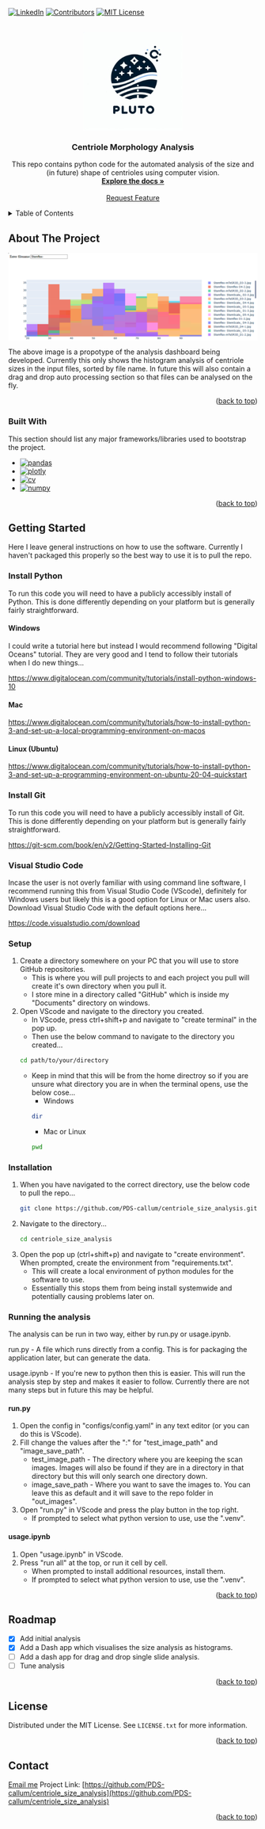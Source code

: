 <!-- Improved compatibility of back to top link: See: https://github.com/othneildrew/Best-README-Template/pull/73 -->
<a name="readme-top"></a>
<!--
*** Thanks for checking out the Best-README-Template. If you have a suggestion
*** that would make this better, please fork the repo and create a pull request
*** or simply open an issue with the tag "enhancement".
*** Don't forget to give the project a star!
*** Thanks again! Now go create something AMAZING! :D
-->



<!-- PROJECT SHIELDS -->
<!--
*** I'm using markdown "reference style" links for readability.
*** Reference links are enclosed in brackets [ ] instead of parentheses ( ).
*** See the bottom of this document for the declaration of the reference variables
*** for contributors-url, forks-url, etc. This is an optional, concise syntax you may use.
*** https://www.markdownguide.org/basic-syntax/#reference-style-links
-->
[![LinkedIn][linkedin-shield]][linkedin-url]
[![Contributors][contributors-shield]][contributors-url]
[![MIT License][license-shield]][license-url]



<!-- PROJECT LOGO -->
<br />
<div align="center">
    <a href="https://github.com/Pluto-Data-Science">
        <img src=".images/logo_placeholder.jpg" alt="drawing" width="200" style="display: block; margin: 0 auto;">
    </a>

  <h3 align="center">Centriole Morphology Analysis</h3>

  <p align="center">
    This repo contains python code for the automated analysis of the size and (in future) shape of centrioles using computer vision.
    <br />
    <a href="https://github.com/PDS-callum/centriole_size_analysis"><strong>Explore the docs »</strong></a>
    <br />
    <br />
    <a href="mailto: cpmwaller@gmail.com">Request Feature</a>
  </p>
</div>



<!-- TABLE OF CONTENTS -->
<details>
  <summary>Table of Contents</summary>
  <ol>
    <li>
      <a href="#about-the-project">About The Project</a>
      <ul>
        <li><a href="#built-with">Built With</a></li>
      </ul>
    </li>
    <li>
      <a href="#getting-started">Getting Started</a>
      <ul>
        <li><a href="#prerequisites">Prerequisites</a></li>
        <li><a href="#installation">Installation</a></li>
      </ul>
    </li>
    <li><a href="#usage">Usage</a></li>
    <li><a href="#roadmap">Roadmap</a></li>
    <li><a href="#contributing">Contributing</a></li>
    <li><a href="#license">License</a></li>
    <li><a href="#contact">Contact</a></li>
    <li><a href="#acknowledgments">Acknowledgments</a></li>
  </ol>
</details>



<!-- ABOUT THE PROJECT -->
## About The Project

<img src=".images\Screenshot.png" alt="drawing" style="display: block; margin: 0 auto;">

The above image is a propotype of the analysis dashboard being developed. Currently this only shows the histogram analysis of centriole sizes in the input files, sorted by file name. In future this will also contain a drag and drop auto processing section so that files can be analysed on the fly.

<p align="right">(<a href="#readme-top">back to top</a>)</p>



### Built With

This section should list any major frameworks/libraries used to bootstrap the project.

* [![pandas][pandas]][pandas-url]
* [![plotly][plotly]][plotly-url]
* [![cv][cv]][cv-url]
* [![numpy][numpy]][numpy-url]

<p align="right">(<a href="#readme-top">back to top</a>)</p>



<!-- GETTING STARTED -->
## Getting Started

Here I leave general instructions on how to use the software.
Currently I haven't packaged this properly so the best way to use it is to pull the repo.

### Install Python

To run this code you will need to have a publicly accessibly install of Python. This is done differently depending on your platform but is generally fairly straightforward.

#### Windows

I could write a tutorial here but instead I would recommend following "Digital Oceans" tutorial. They are very good and I tend to follow their tutorials when I do new things...

https://www.digitalocean.com/community/tutorials/install-python-windows-10

#### Mac

https://www.digitalocean.com/community/tutorials/how-to-install-python-3-and-set-up-a-local-programming-environment-on-macos

#### Linux (Ubuntu)

https://www.digitalocean.com/community/tutorials/how-to-install-python-3-and-set-up-a-programming-environment-on-ubuntu-20-04-quickstart

### Install Git

To run this code you will need to have a publicly accessibly install of Git. This is done differently depending on your platform but is generally fairly straightforward.

https://git-scm.com/book/en/v2/Getting-Started-Installing-Git

### Visual Studio Code

Incase the user is not overly familiar with using command line software, I recommend running this from Visual Studio Code (VScode), definitely for Windows users but likely this is a good option for Linux or Mac users also.
Download Visual Studio Code with the default options here...

https://code.visualstudio.com/download

### Setup

1. Create a directory somewhere on your PC that you will use to store GitHub repositories. 
    - This is where you will pull projects to and each project you pull will create it's own directory when you pull it. 
    - I store mine in a directory called "GitHub" which is inside my "Documents" directory on windows.
2. Open VScode and navigate to the directory you created.
    - In VScode, press ctrl+shift+p and navigate to "create terminal" in the pop up.
    - Then use the below command to navigate to the directory you created...
    ```sh
    cd path/to/your/directory
    ```
    - Keep in mind that this will be from the home directroy so if you are unsure what directory you are in when the terminal opens, use the below cose...
        - Windows
        ```sh
        dir
        ```
        - Mac or Linux
        ```sh
        pwd
        ```

### Installation

1. When you have navigated to the correct directory, use the below code to pull the repo...
    ```sh
    git clone https://github.com/PDS-callum/centriole_size_analysis.git
    ```
2. Navigate to the directory...
    ```sh
    cd centriole_size_analysis
    ```
3.  Open the pop up (ctrl+shift+p) and navigate to "create environment". 
    When prompted, create the environment from "requirements.txt".
    - This will create a local environment of python modules for the software to use.
    - Essentially this stops them from being install systemwide and potentially causing problems later on.

### Running the analysis

The analysis can be run in two way, either by run.py or usage.ipynb.

run.py - A file which runs directly from a config. This is for packaging the application later, but can generate the data.

usage.ipynb - If you're new to python then this is easier. This will run the analysis step by step and makes it easier to follow. Currently there are not many steps but in future this may be helpful.

#### run.py

1. Open the config in "configs/config.yaml" in any text editor (or you can do this is VScode).
2. Fill change the values after the ":" for "test_image_path" and "image_save_path".
    - test_image_path - The directory where you are keeping the scan images. Images will also be found if they are in a directory in that directory but this will only search one directory down.
    - image_save_path - Where you want to save the images to. You can leave this as default and it will save to the repo folder in "out_images".
3. Open "run.py" in VScode and press the play button in the top right. 
    - If prompted to select what python version to use, use the ".venv".

#### usage.ipynb
1. Open "usage.ipynb" in VScode.
2. Press "run all" at the top, or run it cell by cell.
    - When prompted to install additional resources, install them.
    - If prompted to select what python version to use, use the ".venv".

<p align="right">(<a href="#readme-top">back to top</a>)</p>



<!-- ROADMAP -->
## Roadmap

- [x] Add initial analysis
- [x] Add a Dash app which visualises the size analysis as histograms.
- [ ] Add a dash app for drag and drop single slide analysis.
- [ ] Tune analysis

<p align="right">(<a href="#readme-top">back to top</a>)</p>



<!-- LICENSE -->
## License

Distributed under the MIT License. See `LICENSE.txt` for more information.

<p align="right">(<a href="#readme-top">back to top</a>)</p>



<!-- CONTACT -->
## Contact

<a href="mailto: cpmwaller@gmail.com">Email me</a>
Project Link: [https://github.com/PDS-callum/centriole_size_analysis](https://github.com/PDS-callum/centriole_size_analysis)

<p align="right">(<a href="#readme-top">back to top</a>)</p>



<!-- MARKDOWN LINKS & IMAGES -->
<!-- https://www.markdownguide.org/basic-syntax/#reference-style-links -->
[contributors-shield]: https://img.shields.io/badge/Contributors-1-blue
[contributors-url]: https://github.com/PDS-callum
[license-shield]: https://img.shields.io/badge/License-MIT-green
[license-url]: https://github.com/PDS-callum/centriole_size_analysis/blob/main/LICENSE.txt
[linkedin-shield]: https://img.shields.io/badge/-LinkedIn-black.svg?style=for-the-badge&logo=linkedin&colorB=555
[linkedin-url]: https://www.linkedin.com/in/callum-waller-a68354a1/

[pandas]: https://img.shields.io/badge/Pandas-2C2D72?style=for-the-badge&logo=pandas&logoColor=white
[pandas-url]: https://pandas.pydata.org
[plotly]: https://img.shields.io/badge/Plotly-239120?style=for-the-badge&logo=plotly&logoColor=white
[plotly-url]: https://plotly.com
[numpy]: https://img.shields.io/badge/Numpy-777BB4?style=for-the-badge&logo=numpy&logoColor=white
[numpy-url]: https://numpy.org
[cv]: https://img.shields.io/badge/OpenCV-27338e?style=for-the-badge&logo=OpenCV&logoColor=white
[cv-url]: https://opencv.org

[product-screenshot]: .images/screenshot.png
[logo]: .images/logo_placeholder.jpg
[logo-url]: https://github.com/Pluto-Data-Science